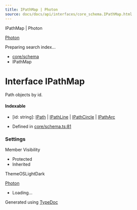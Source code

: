 ```yaml
---
title: IPathMap | Photon
source: docs/docs/api/interfaces/core_schema.IPathMap.html
---
```


IPathMap | Photon

[Photon](../index.md)




Preparing search index...

* [core/schema](../modules/core_schema.md)
* IPathMap

# Interface IPathMap

Path objects by id.

#### Indexable

* [id: string]: [IPath](core_schema.IPath.md) | [IPathLine](core_schema.IPathLine.md) | [IPathCircle](core_schema.IPathCircle.md) | [IPathArc](core_schema.IPathArc.md)

* Defined in [core/schema.ts:81](https://github.com/mwhite454/photon/blob/main/packages/photon/src/core/schema.ts#L81)

### Settings

Member Visibility

* Protected
* Inherited

ThemeOSLightDark

[Photon](../index.md)

* Loading...

Generated using [TypeDoc](https://typedoc.org/)
